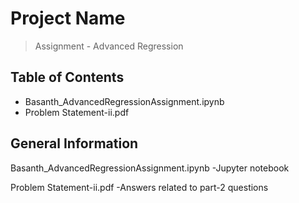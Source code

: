 # Project Name
> Assignment - Advanced Regression


## Table of Contents
* Basanth_AdvancedRegressionAssignment.ipynb
* Problem Statement-ii.pdf



## General Information
Basanth_AdvancedRegressionAssignment.ipynb
-Jupyter notebook


Problem Statement-ii.pdf
-Answers related to part-2 questions
 
 
 




